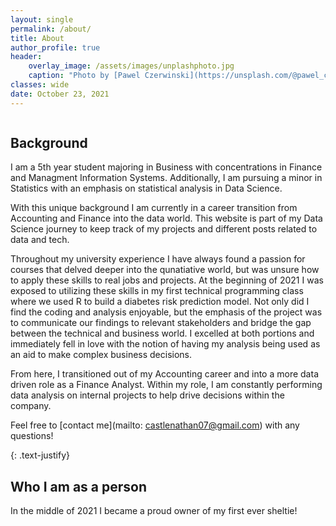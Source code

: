 ```yaml
---
layout: single
permalink: /about/
title: About
author_profile: true
header:
    overlay_image: /assets/images/unplashphoto.jpg
    caption: "Photo by [Pawel Czerwinski](https://unsplash.com/@pawel_czerwinski) on [Unsplash](https://unsplash.com)"
classes: wide
date: October 23, 2021
---
```

<figure style="width: 30%" class="align-right">
  <img src="{{ site.url }}{{ site.baseurl }}/assets/images/about/beau.jpg" alt="">
</figure> 

## Background

I am a 5th year student majoring in Business with concentrations in Finance and Managment Information Systems. Additionally, I am pursuing a minor in Statistics with an emphasis on statistical analysis in Data Science.

With this unique background I am currently in a career transition from Accounting and Finance into the data world. This website is part of my Data Science journey to keep track of my projects and different posts related to data and tech.

Throughout my university experience I have always found a passion for courses that delved deeper into the qunatiative world, but was unsure how to apply these skills to real jobs and projects. At the beginning of 2021 I was exposed to utilizing these skills in my first technical programming class where we used R to build a diabetes risk prediction model. Not only did I find the coding and analysis enjoyable, but the emphasis of the project was to communicate our findings to relevant stakeholders and bridge the gap between the technical and business world. I excelled at both portions and immediately fell in love with the notion of having my analysis being used as an aid to make complex business decisions. 

From here, I transitioned out of my Accounting career and into a more data driven role as a Finance Analyst. Within my role, I am constantly performing data analysis on internal projects to help drive decisions within the company. 

Feel free to [contact me](mailto: castlenathan07@gmail.com) with any questions!

{: .text-justify}

## Who I am as a person
In the middle of 2021 I became a proud owner of my first ever sheltie! 

